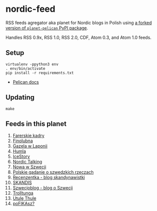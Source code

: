 # nordic-feed

RSS feeds agregator aka planet for Nordic blogs in Polish using [a forked version of `planet-pelican` PyPI package](https://github.com/macbre/pelican-planet).

Handles RSS 0.9x, RSS 1.0, RSS 2.0, CDF, Atom 0.3, and Atom 1.0 feeds.

## Setup

```
virtualenv -ppython3 env
. env/bin/activate
pip install -r requirements.txt
```

* [Pelican docs](https://docs.getpelican.com/en/3.7.1/install.html)

## Updating

```
make
```

## Feeds in this planet

1. [Farerskie kadry](https://farerskiekadry.pl/feed)
1. [Finolubna](https://finolubna.blogspot.com/feeds/posts/default?alt=rss)
1. [Gazela w Laponii](http://gazelawlaponii.pl/feed/)
1. [Humla](https://humla.eu/feed/)
1. [IceStory](http://icestory.pl/feed/)
1. [Nordic Talking](https://nordic-talking.pl/feed/)
1. [Nowa w Szwecji](https://www.nowawszwecji.com/blog-feed.xml)
1. [Polskie gadanie o szwedzkich rzeczach](http://polskiegadanieszwedzkierzeczy.pl/feed/)
1. [Recenzentka - blog skandynawistki](http://recenzentka.blox.pl/rss2)
1. [SKANDIS](https://blogvigdis.wordpress.com/feed/)
1. [Szwecjoblog - blog o Szwecji](https://szwecjoblog.blogspot.com/feeds/posts/default?alt=rss)
1. [Trolltunga](https://www.trolltunga-norweski.com/feed.xml)
1. [Utulę Thule](https://utulethule.wordpress.com/feed/)
1. [poFIKAsz?](https://pofikasz.pl/feed/)
